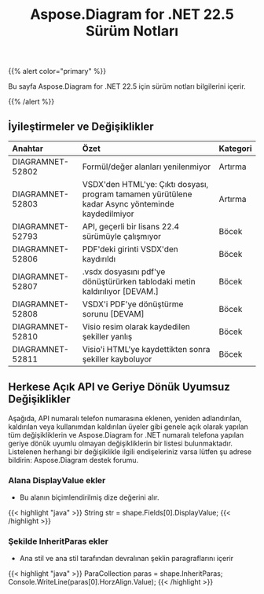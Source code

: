 ﻿---
title: Aspose.Diagram for .NET 22.5 Sürüm Notları
type: docs
weight: 23
url: /tr/net/aspose-diagram-for-net-22-5-release-notes/
---
{{% alert color="primary" %}} 

Bu sayfa Aspose.Diagram for .NET 22.5 için sürüm notları bilgilerini içerir.

{{% /alert %}} 
## **İyileştirmeler ve Değişiklikler**

|**Anahtar**|**Özet**|**Kategori**|
|:- |:- |:- |
|DIAGRAMNET-52802|Formül/değer alanları yenilenmiyor|Artırma|
|DIAGRAMNET-52803|VSDX'den HTML'ye: Çıktı dosyası, program tamamen yürütülene kadar Async yönteminde kaydedilmiyor|Artırma|
|DIAGRAMNET-52793|API, geçerli bir lisans 22.4 sürümüyle çalışmıyor|Böcek|
|DIAGRAMNET-52806|PDF'deki girinti VSDX'den kaydırıldı|Böcek|
|DIAGRAMNET-52807|.vsdx dosyasını pdf'ye dönüştürürken tablodaki metin kaldırılıyor [DEVAM.]|Böcek|
|DIAGRAMNET-52808|VSDX'i PDF'ye dönüştürme sorunu [DEVAM]|Böcek|
|DIAGRAMNET-52810|Visio resim olarak kaydedilen şekiller yanlış|Böcek|
|DIAGRAMNET-52811|Visio'i HTML'ye kaydettikten sonra şekiller kayboluyor|Böcek|

## **Herkese Açık API ve Geriye Dönük Uyumsuz Değişiklikler**
Aşağıda, API numaralı telefon numarasına eklenen, yeniden adlandırılan, kaldırılan veya kullanımdan kaldırılan üyeler gibi genele açık olarak yapılan tüm değişikliklerin ve Aspose.Diagram for .NET numaralı telefona yapılan geriye dönük uyumlu olmayan değişikliklerin bir listesi bulunmaktadır. Listelenen herhangi bir değişiklikle ilgili endişeleriniz varsa lütfen şu adrese bildirin: Aspose.Diagram destek forumu.
### **Alana DisplayValue ekler**
- Bu alanın biçimlendirilmiş dize değerini alır.

{{< highlight "java" >}}
String str = shape.Fields[0].DisplayValue;
{{< /highlight >}}

### **Şekilde InheritParas ekler**
- Ana stil ve ana stil tarafından devralınan şeklin paragraflarını içerir

{{< highlight "java" >}}
ParaCollection paras = shape.InheritParas;
Console.WriteLine(paras[0].HorzAlign.Value);
{{< /highlight >}}